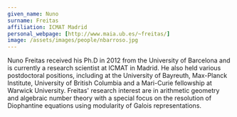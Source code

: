 ```yaml
---
given_name: Nuno
surname: Freitas
affiliation: ICMAT Madrid
personal_webpage: [http://www.maia.ub.es/~freitas/]
image: /assets/images/people/nbarroso.jpg
---
```


Nuno Freitas received his Ph.D in 2012 from the University of Barcelona and is currently 
a research scientist at ICMAT in Madrid.
He also held various postdoctoral positions, including at the University of Bayreuth, 
Max-Planck Institute, University of British Columbia and a Mari-Curie fellowship at Warwick University. 
Freitas' research interest are in arithmetic geometry and algebraic number theory with
a special focus on the resolution of Diophantine equations using modularity of Galois representations. 
